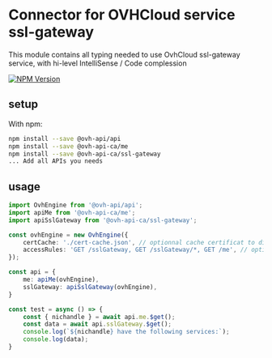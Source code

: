 # Connector for OVHCloud service ssl-gateway

This module contains all typing needed to use OvhCloud ssl-gateway service, with hi-level IntelliSense / Code complession

[![NPM Version](https://img.shields.io/npm/v/@ovh-api-ca/ssl-gateway.svg?style=flat)](https://www.npmjs.org/package/@ovh-api-ca/ssl-gateway)

## setup

With npm:
````bash
npm install --save @ovh-api/api
npm install --save @ovh-api-ca/me
npm install --save @ovh-api-ca/ssl-gateway
... Add all APIs you needs
````

## usage

````typescript
import OvhEngine from '@ovh-api/api';
import apiMe from '@ovh-api-ca/me';
import apiSslGateway from '@ovh-api-ca/ssl-gateway';

const ovhEngine = new OvhEngine({ 
    certCache: './cert-cache.json', // optionnal cache certificat to disk
    accessRules: 'GET /sslGateway, GET /sslGateway/*, GET /me', // optionnal limit the requested privileges.
});

const api = {
    me: apiMe(ovhEngine),
    sslGateway: apiSslGateway(ovhEngine),
}

const test = async () => {
    const { nichandle } = await api.me.$get();
    const data = await api.sslGateway.$get();
    console.log(`${nichandle} have the following services:`);
    console.log(data);
}

````